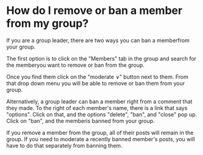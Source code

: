 # How do I remove or ban a member from my group?

If you are a group leader, there are two ways you can ban a memberfrom your group.

The first option is to click on the "Members" tab in the group and search for the memberyou want to remove or ban from the group.

Once you find them click on the "moderate &or;" button next to them. From that drop down menu you will be able to remove or ban them from your group.

Alternatively, a group leader can ban a member right from a comment that they made. To the right of each member's name, there is a link that says "options". Click on that, and the options "delete", "ban", and "close" pop up. Click on "ban", and the memberis banned from your group.

If you remove a member from the group, all of their posts will remain in the group. If you need to moderate a recently banned member's posts, you will have to do that separately from banning them.
